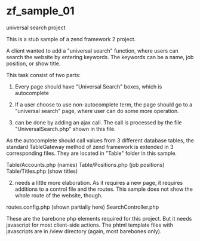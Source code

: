 zf_sample_01
============

universal search project

This is a stub sample of a zend framework 2 project.

A client wanted to add a "universal search" function, where users can search the website by entering keywords.
The keywords can be a name, job position, or show title. 


This task consist of two parts:

1) Every page should have "Universal Search" boxes, which is autocomplete

2) If a user choose to use non-autocomplete term, the page should go to a "universal search" page, where user can do some more operation. 


1) can be done by adding an ajax call. The call is processed by the file
"UniversalSearch.php" shown in this file.

As the autocomplete should call values from 3 different database tables, the standard TableGateway method of zend framework is extended in 3 corresponding files.
They are located in "Table" folder in this sample.

Table/Accounts.php (names)
Table/Positions.php (job positions)
Table/Titles.php (show titles)


2) needs a little more elaboration. As it requires a new page, it requires additions to a control file and the routes.
This sample does not show the whole route of the website, though.

routes.config.php (shown partially here)
SearchController.php

These are the barebone php elements required for this project. But it needs javascript for most client-side actions. 
The phtml template files with javascripts are in /view directory (again, most barebones only). 
